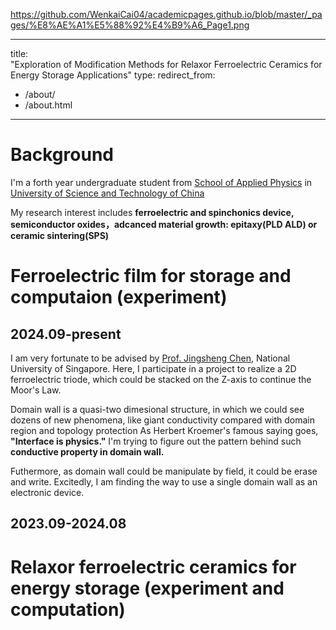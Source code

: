 https://github.com/WenkaiCai04/academicpages.github.io/blob/master/_pages/%E8%AE%A1%E5%88%92%E4%B9%A6_Page1.png

---
title: "Exploration of Modification Methods for Relaxor Ferroelectric Ceramics for Energy Storage Applications"
type: 
redirect_from: 
  - /about/
  - /about.html
---


Background
=====
I'm a forth year undergraduate student from [School of Applied Physics](https://physics.ustc.edu.cn/main.htm) in [University of Science and Technology of China](https://www.ustc.edu.cn/)  

My research interest includes **ferroelectric and spinchonics device, semiconductor oxides，adcanced material growth: epitaxy(PLD ALD) or ceramic sintering(SPS)**

Ferroelectric film for storage and computaion (experiment)
======
2024.09-present
---
I am very fortunate to be advised by [Prof. Jingsheng Chen]([https://scholar.google.com.sg/citations?user=MRcUU1gAAAAJ&hl=en](https://cde.nus.edu.sg/mse/staff/chen-jingsheng/)), National University of Singapore. 
Here, I participate in a project to realize a 2D ferroelectric triode, which could be stacked on the Z-axis to continue the Moor's Law.

Domain wall is a quasi-two dimesional structure, in which we could see dozens of new phenomena, like giant conductivity compared with domain region and topology protection
As Herbert Kroemer's famous saying goes, **"Interface is physics."** I'm trying to figure out the pattern behind such **conductive property in domain wall.**  

Futhermore, as domain wall could be manipulate by field, it could be erase and write. Excitedly, I am finding the way to use a single domain wall as an electronic device.
 
2023.09-2024.08
---

Relaxor ferroelectric ceramics for energy storage (experiment and computation)
======
